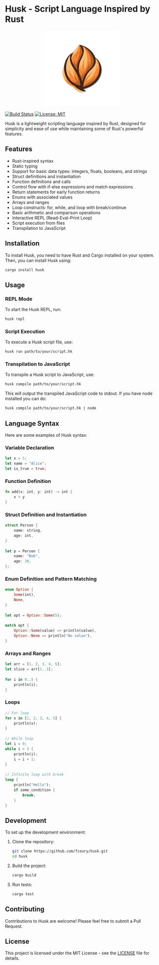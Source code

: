 # Husk - Script Language Inspired by Rust

<p align="center">
  <img src="assets/logo-small.png" alt="AIPIM Icon" />
</p>

[![Build Status](https://github.com/fcoury/husk/actions/workflows/rust.yml/badge.svg)](https://github.com/fcoury/husk/actions)
[![License: MIT](https://img.shields.io/badge/License-MIT-yellow.svg)](https://opensource.org/licenses/MIT)

<!--
[![Crates.io](https://img.shields.io/crates/v/husk.svg)](https://crates.io/crates/husk)
-->

Husk is a lightweight scripting language inspired by Rust, designed for simplicity and ease of use while maintaining some of Rust's powerful features.

## Features

- Rust-inspired syntax
- Static typing
- Support for basic data types: integers, floats, booleans, and strings
- Struct definitions and instantiation
- Function definitions and calls
- Control flow with if-else expressions and match expressions
- Return statements for early function returns
- Enums with associated values
- Arrays and ranges
- Loop constructs: for, while, and loop with break/continue
- Basic arithmetic and comparison operations
- Interactive REPL (Read-Eval-Print Loop)
- Script execution from files
- Transpilation to JavaScript

## Installation

To install Husk, you need to have Rust and Cargo installed on your system. Then, you can install Husk using:

```bash
cargo install husk
```

## Usage

### REPL Mode

To start the Husk REPL, run:

```bash
husk repl
```

### Script Execution

To execute a Husk script file, use:

```bash
husk run path/to/your/script.hk
```

### Transpilation to JavaScript

To transpile a Husk script to JavaScript, use:

```bash
husk compile path/to/your/script.hk
```

This will output the transpiled JavaScript code to stdout. If you have node installed you can do:

```bash
husk compile path/to/your/script.hk | node
```

## Language Syntax

Here are some examples of Husk syntax:

### Variable Declaration

```rust
let x = 5;
let name = "Alice";
let is_true = true;
```

### Function Definition

```rust
fn add(x: int, y: int) -> int {
    x + y
}
```

### Struct Definition and Instantiation

```rust
struct Person {
    name: string,
    age: int,
}

let p = Person {
    name: "Bob",
    age: 30,
};
```

### Enum Definition and Pattern Matching

```rust
enum Option {
    Some(int),
    None,
}

let opt = Option::Some(5);

match opt {
    Option::Some(value) => println(value),
    Option::None => println("No value"),
}
```

### Arrays and Ranges

```rust
let arr = [1, 2, 3, 4, 5];
let slice = arr[1..3];

for i in 0..5 {
    println(i);
}
```

### Loops

```rust
// For loop
for x in [1, 2, 3, 4, 5] {
    println(x);
}

// While loop
let i = 0;
while i < 5 {
    println(i);
    i = i + 1;
}

// Infinite loop with break
loop {
    println("Hello");
    if some_condition {
        break;
    }
}
```

## Development

To set up the development environment:

1. Clone the repository:

   ```bash
   git clone https://github.com/fcoury/husk.git
   cd husk
   ```

2. Build the project:

   ```bash
   cargo build
   ```

3. Run tests:
   ```bash
   cargo test
   ```

## Contributing

Contributions to Husk are welcome! Please feel free to submit a Pull Request.

## License

This project is licensed under the MIT License - see the [LICENSE](LICENSE) file for details.
